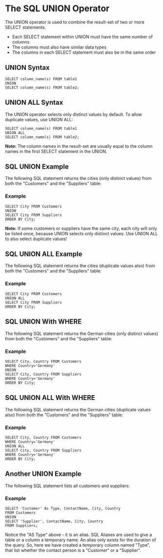 # The SQL UNION Operator
The UNION operator is used to combine the result-set of two or more SELECT statements.

* Each SELECT statement within UNION must have the same number of columns
* The columns must also have similar data types
* The columns in each SELECT statement must also be in the same order

## UNION Syntax
```
SELECT column_name(s) FROM table1
UNION
SELECT column_name(s) FROM table2;
```

## UNION ALL Syntax
The UNION operator selects only distinct values by default. To allow duplicate values, use UNION ALL:

```
SELECT column_name(s) FROM table1
UNION ALL
SELECT column_name(s) FROM table2;
```

**Note:** The column names in the result-set are usually equal to the column names in the first SELECT statement in the UNION.


## SQL UNION Example
The following SQL statement returns the cities (only distinct values) from both the "Customers" and the "Suppliers" table:

### Example
```
SELECT City FROM Customers
UNION
SELECT City FROM Suppliers
ORDER BY City;
```

**Note:** If some customers or suppliers have the same city, each city will only be listed once, because UNION selects only distinct values. Use UNION ALL to also select duplicate values!

## SQL UNION ALL Example
The following SQL statement returns the cities (duplicate values also) from both the "Customers" and the "Suppliers" table:

### Example
```
SELECT City FROM Customers
UNION ALL
SELECT City FROM Suppliers
ORDER BY City;
```

## SQL UNION With WHERE
The following SQL statement returns the German cities (only distinct values) from both the "Customers" and the "Suppliers" table:

### Example
```
SELECT City, Country FROM Customers
WHERE Country='Germany'
UNION
SELECT City, Country FROM Suppliers
WHERE Country='Germany'
ORDER BY City;
```

## SQL UNION ALL With WHERE
The following SQL statement returns the German cities (duplicate values also) from both the "Customers" and the "Suppliers" table:

### Example
```
SELECT City, Country FROM Customers
WHERE Country='Germany'
UNION ALL
SELECT City, Country FROM Suppliers
WHERE Country='Germany'
ORDER BY City;
```

## Another UNION Example
The following SQL statement lists all customers and suppliers:

### Example
```
SELECT 'Customer' As Type, ContactName, City, Country
FROM Customers
UNION
SELECT 'Supplier', ContactName, City, Country
FROM Suppliers;
```

Notice the "AS Type" above - it is an alias. SQL Aliases are used to give a table or a column a temporary name. An alias only exists for the duration of the query. So, here we have created a temporary column named "Type", that list whether the contact person is a "Customer" or a "Supplier".
